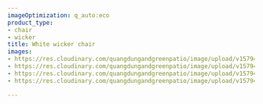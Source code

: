 ```yaml
---
imageOptimization: q_auto:eco
product_type:
- chair
- wicker
title: White wicker chair
images:
- https://res.cloudinary.com/quangdungandgreenpatio/image/upload/v1579401317/posts/DSC_5617_ckhaqv.jpg
- https://res.cloudinary.com/quangdungandgreenpatio/image/upload/v1579401317/posts/DSC_5618_mjt8yc.jpg
- https://res.cloudinary.com/quangdungandgreenpatio/image/upload/v1579401317/posts/DSC_5616_uacoyv.jpg
- https://res.cloudinary.com/quangdungandgreenpatio/image/upload/v1579401317/posts/DSC_5619_kg7gwl.jpg

---
```

